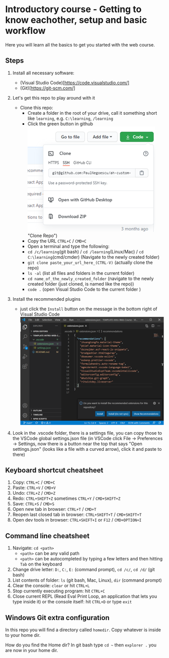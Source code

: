 # Introductory course - Getting to know eachother, setup and basic workflow

Here you will learn all the basics to get you started with the web course.

## Steps

1. Install all necessary software:

   - (Visual Studio Code)[https://code.visualstudio.com/]
   - (Git)[https://git-scm.com/]

2. Let's get this repo to play around with it

   - Clone this repo:
     - Create a folder in the root of your drive, call it something short like `learning`, e.g. `C:\learning`, `/learning`
     - Click the green button in github
       ![Clone the repo](images/CloneRepo.png) "Clone Repo")
     - Copy the URL `CTRL+C` / `CMD+C`
     - Open a terminal and type the following:
     - `cd /c/learning`(git bash) / `cd /learning`(Linux/Mac) / `cd C:\learning`(cmd/cmder) (Navigate to the newly created folder)
     - `git clone paste_your_url_here_(CTRL-V)` (actually clone the repo)
     - `ls -al` (list all files and folders in the current folder)
     - `cd name_of_the_newly_created_folder` (navigate to the newly created folder (just cloned, is named like the repo))
     - `code .` (open Visual Studio Code to the current folder )

3. Install the recommended plugins
   - just click the `Install` button on the message in the bottom right of Visual Studio Code
     ![Install recommended Plugins](images/RecommendedPlugins.png 'How to install recommended plugins')
4. Look in the .vscode folder, there is a settings file, you can copy those to the VSCode global settings.json file (in VSCode click File -> Preferences -> Settings, now there is a button near the top that says "Open settings.json" (looks like a file with a curved arrow), click it and paste to there)

## Keyboard shortcut cheatsheet

1. Copy: `CTRL+C` / `CMD+C`
2. Paste: `CTRL+V` / `CMD+V`
3. Undo: `CTRL+Z` / `CMD+Z`
4. Redo: `CTRL+SHIFT+Z` sometimes `CTRL+Y` / `CMD+SHIFT+Z`
5. Save: `CTRL+S` / `CMD+S`
6. Open new tab in browser: `CTRL+T` / `CMD+T`
7. Reopen last closed tab in browser: `CTRL+SHIFT+T` / `CMD+SHIFT+T`
8. Open dev tools in browser: `CTRL+SHIFT+I` or `F12` / `CMD+OPTION+I`

## Command line cheatsheet

1. Navigate: `cd <path>`
   - `<path>` can be any valid path
   - `<path>` can be autocompleted by typing a few letters and then hitting `Tab` on the keyboard
2. Change drive letter: `D:`, `C:`, `E:` (command prompt), `cd /c/`, `cd /d/` (git bash)
3. List contents of folder: `ls` (git bash, Mac, Linux), `dir` (command prompt)
4. Clear the console: `clear` or hit `CTRL+L`
5. Stop currently executing program: hit `CTRL+C`
6. Close current REPL (Read Eval Print Loop, an application that lets you type inside it) or the console itself: hit `CTRL+D` or type `exit`

## Windows Git extra configuration

In this repo you will find a directory called `homedir`. Copy whatever is inside to your home dir.

How do you find the Home dir?
In git bash type `cd ~` then `explorer .` you are now in your home dir.
